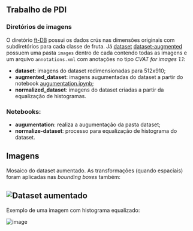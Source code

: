 ## Trabalho de PDI

### **Diretórios de imagens**
O diretório [ft-DB](ft-DB) possui os dados crús nas dimensões originais com subdiretórios para cada classe de fruta. Já [dataset](dataset) [dataset-augmented](dataset-augmented/) possuem uma pasta ``images`` dentro de cada contendo todas as imagens e um arquivo ``annotations.xml`` com anotações no tipo *CVAT for images 1.1*:
- **dataset**: imagens do dataset redimensionadas para 512x910;
- **augmented_dataset**: imagens augumentadas do dataset a partir do notebook [augumentation.ipynb](augumentation.ipynb);
- **normalized_dataset**: imagens do dataset criadas a partir da equalização de histogramas.

### **Notebooks:**
- **augumentation**: realiza a augumentação da pasta dataset;
- **normalize-dataset**: processo para equalização de histograma do dataset.


## Imagens

Mosaico do dataset aumentado. As transformações (quando espaciais) foram aplicadas nas _bounding boxes_ também:

![Dataset aumentado](./augumented_imgs.png)
---

Exemplo de uma imagem com histograma equalizado:

![image](https://github.com/user-attachments/assets/e59b9b92-e913-43d7-8e22-100b480599a1)
